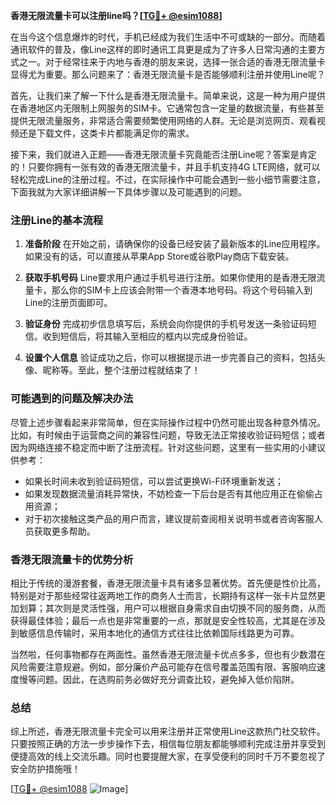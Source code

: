 **香港无限流量卡可以注册line吗？[[TG💪+ @esim1088](https://t.me/s/esim1088)]**

在当今这个信息爆炸的时代，手机已经成为我们生活中不可或缺的一部分。而随着通讯软件的普及，像Line这样的即时通讯工具更是成为了许多人日常沟通的主要方式之一。对于经常往来于内地与香港的朋友来说，选择一张合适的香港无限流量卡显得尤为重要。那么问题来了：香港无限流量卡是否能够顺利注册并使用Line呢？

首先，让我们来了解一下什么是香港无限流量卡。简单来说，这是一种为用户提供在香港地区内无限制上网服务的SIM卡。它通常包含一定量的数据流量，有些甚至提供无限流量服务，非常适合需要频繁使用网络的人群。无论是浏览网页、观看视频还是下载文件，这类卡片都能满足你的需求。

接下来，我们就进入正题——香港无限流量卡究竟能否注册Line呢？答案是肯定的！只要你拥有一张有效的香港无限流量卡，并且手机支持4G LTE网络，就可以轻松完成Line的注册过程。不过，在实际操作中可能会遇到一些小细节需要注意，下面我就为大家详细讲解一下具体步骤以及可能遇到的问题。

### 注册Line的基本流程

1. **准备阶段**
   在开始之前，请确保你的设备已经安装了最新版本的Line应用程序。如果没有的话，可以直接从苹果App Store或谷歌Play商店下载安装。
   
2. **获取手机号码**
   Line要求用户通过手机号进行注册。如果你使用的是香港无限流量卡，那么你的SIM卡上应该会附带一个香港本地号码。将这个号码输入到Line的注册页面即可。
   
3. **验证身份**
   完成初步信息填写后，系统会向你提供的手机号发送一条验证码短信。收到短信后，将其输入至相应的框内以完成身份验证。

4. **设置个人信息**
   验证成功之后，你可以根据提示进一步完善自己的资料，包括头像、昵称等。至此，整个注册过程就结束了！

### 可能遇到的问题及解决办法

尽管上述步骤看起来非常简单，但在实际操作过程中仍然可能出现各种意外情况。比如，有时候由于运营商之间的兼容性问题，导致无法正常接收验证码短信；或者因为网络连接不稳定而中断了注册流程。针对这些问题，这里有一些实用的小建议供参考：

- 如果长时间未收到验证码短信，可以尝试更换Wi-Fi环境重新发送；
- 如果发现数据流量消耗异常快，不妨检查一下后台是否有其他应用正在偷偷占用资源；
- 对于初次接触这类产品的用户而言，建议提前查阅相关说明书或者咨询客服人员获取更多帮助。

### 香港无限流量卡的优势分析

相比于传统的漫游套餐，香港无限流量卡具有诸多显著优势。首先便是性价比高，特别是对于那些经常往返两地工作的商务人士而言，长期持有这样一张卡片显然更加划算；其次则是灵活性强，用户可以根据自身需求自由切换不同的服务商，从而获得最佳体验；最后一点也是非常重要的一点，那就是安全性较高，尤其是在涉及到敏感信息传输时，采用本地化的通信方式往往比依赖国际线路更为可靠。

当然啦，任何事物都存在两面性。虽然香港无限流量卡优点多多，但也有少数潜在风险需要注意规避。例如，部分廉价产品可能存在信号覆盖范围有限、客服响应速度慢等问题。因此，在选购前务必做好充分调查比较，避免掉入低价陷阱。

### 总结

综上所述，香港无限流量卡完全可以用来注册并正常使用Line这款热门社交软件。只要按照正确的方法一步步操作下去，相信每位朋友都能够顺利完成注册并享受到便捷高效的线上交流乐趣。同时也要提醒大家，在享受便利的同时千万不要忽视了安全防护措施哦！

[[TG💪+ @esim1088](https://t.me/s/esim1088) ![Image](https://i.postimg.cc/4NQfJmqS/Snipaste-2025-05-13-00-14-12.png)]